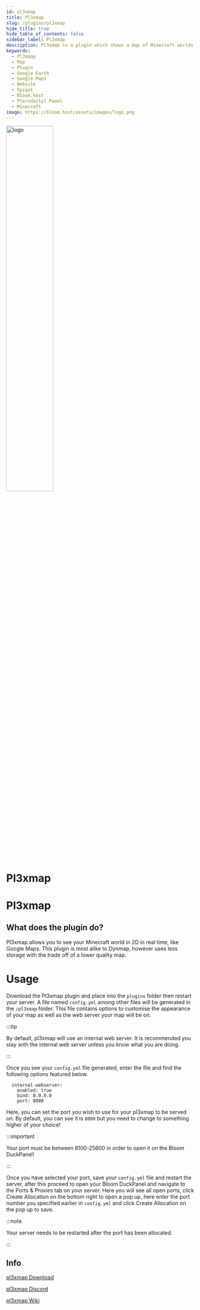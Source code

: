 ```yaml
---
id: pl3xmap
title: Pl3xmap
slug: /plugins/pl3xmap
hide_title: true
hide_table_of_contents: false
sidebar_label: Pl3xmap
description: Pl3xmap is a plugin which shows a map of Minecraft worlds in a webpage that can be easily accessed by a player.
keywords:
  - Pl3xmap
  - Map
  - Plugin
  - Google Earth
  - Google Maps
  - Website
  - Spigot
  - Bloom.host
  - Pterodactyl Panel
  - Minecraft
image: https://bloom.host/assets/images/logo.png
---
```


<div class="text--center">
<img src="https://bloom.host/assets/images/logo.png" alt="logo" height="50%" width="50%"/>
<h1>Pl3xmap</h1>
</div>

# **Pl3xmap**

## What does the plugin do?
Pl3xmap allows you to see your Minecraft world in 2D in real time, like Google Maps. This plugin is most alike to Dynmap, however uses less storage with the trade off of a lower quality map. 

<!--![img](static/imgs/plugins/pl3xmap/1.png)-->

# Usage
Download the Pl3xmap plugin and place into the `plugins` folder then restart your server. A file named `config.yml` among other files will be generated in the `/pl3xmap` folder. This file contains options to customise the appearance of your map as well as the web server your map will be on. 

:::tip

By default, pl3xmap will use an internal web server. It is recommended you stay with the internal web server unless you know what you are doing.

:::

Once you see your `config.yml` file generated, enter the file and find the following options featured below.

```
  internal-webserver:
    enabled: true
    bind: 0.0.0.0
    port: 8080
```

Here, you can set the port you wish to use for your pl3xmap to be served on. By default, you can see it is `8080` but you need to change to something higher of your choice!

:::important

Your port must be between 8100-25600 in order to open it on the Bloom DuckPanel!

:::

Once you have selected your port, save your `config.yml` file and restart the server, after this proceed to open your Bloom DuckPanel and navigate to the Ports & Proxies tab on your server. Here you will see all open ports, click Create Allocation on the bottom right to open a pop up, here enter the port number you specified earlier in `config.yml` and click Create Allocation on the pop up to save.

:::note

Your server needs to be restarted after the port has been allocated.

:::

## Info

[pl3xmap Download](https://ci.pl3x.net/job/Pl3xMap/)  

[pl3xmap Discord](https://discord.com/invite/mtAAnkk )  

[pl3xmap Wiki](https://github.com/pl3xgaming/Pl3xMap/wiki )
